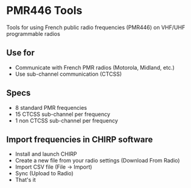 # PMR446 Tools #
Tools for using French public radio frequencies (PMR446) on VHF/UHF programmable radios

## Use for ##
* Communicate with French PMR radios (Motorola, Midland, etc.)
* Use sub-channel communication (CTCSS)

## Specs ##
* 8 standard PMR frequencies
* 15 CTCSS sub-channel per frequency
* 1 non CTCSS sub-channel per frequency

## Import frequencies in CHIRP software ##
* Install and launch CHIRP
* Create a new file from your radio settings (Download From Radio)
* Import CSV file (File -> Import)
* Sync (Upload to Radio)
* That's it

